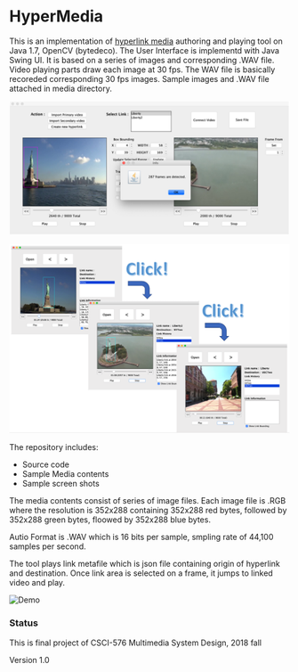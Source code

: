 # HyperMedia

This is an implementation of [hyperlink media](https://en.wikipedia.org/wiki/Hypervideo) authoring and playing tool on Java 1.7, OpenCV (bytedeco). The User Interface is implementd with Java Swing UI. It is based on a series of images and corresponding .WAV file. Video playing parts draw each image at 30 fps. The WAV file is basically recoreded corresponding 30 fps images. Sample images and .WAV file attached in media directory.

![Authoring tool sample screen shot](screenshot01.png)

![Playing tool sample screen shot](screenshot02.png)

The repository includes:
* Source code
* Sample Media contents
* Sample screen shots

The media contents consist of series of image files. Each image file is .RGB where the resolution is 352x288 containing 352x288 red bytes, followed by 352x288 green bytes, floowed by 352x288 blue bytes.

Autio Format is .WAV which is 16 bits per sample, smpling rate of 44,100 samples per second.

The tool plays link metafile which is json file containing origin of hyperlink and destination. Once link area is selected on a frame, it jumps to linked video and play.

![Demo](demo.gif)


### Status

This is final project of CSCI-576 Multimedia System Design, 2018 fall

Version 1.0

